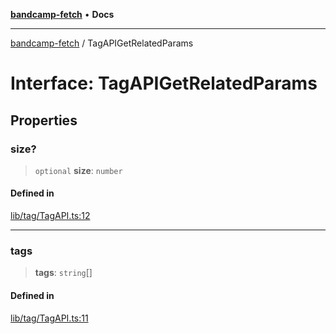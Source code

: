 [**bandcamp-fetch**](../README.md) • **Docs**

***

[bandcamp-fetch](../README.md) / TagAPIGetRelatedParams

# Interface: TagAPIGetRelatedParams

## Properties

### size?

> `optional` **size**: `number`

#### Defined in

[lib/tag/TagAPI.ts:12](https://github.com/patrickkfkan/bandcamp-fetch/blob/d7908af6ae5080a27ddea05f2631b8fc5129d64d/src/lib/tag/TagAPI.ts#L12)

***

### tags

> **tags**: `string`[]

#### Defined in

[lib/tag/TagAPI.ts:11](https://github.com/patrickkfkan/bandcamp-fetch/blob/d7908af6ae5080a27ddea05f2631b8fc5129d64d/src/lib/tag/TagAPI.ts#L11)
